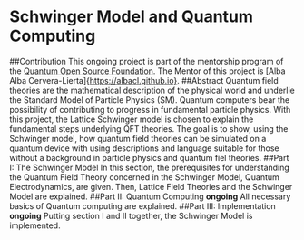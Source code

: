 # Schwinger Model and Quantum Computing
##Contribution
This ongoing project is part of the mentorship program of the [Quantum Open Source Foundation](https://qosf.org/).
The Mentor of this project is [Alba Alba Cervera-Lierta]{https://albacl.github.io}.
##Abstract
Quantum field theories are the mathematical description of the physical world and underlie the Standard Model of Particle Physics (SM). Quantum computers bear the possibility of contributing to progress in fundamental particle physics. With this project, the Lattice Schwinger model is chosen to explain the fundamental steps underlying QFT theories. The goal is to show, using the Schwinger model, how quantum field theories can be simulated on a quantum device with using descriptions and language suitable for those without a background in particle physics and quantum fiel theories.
##Part I: The Schwinger Model
In this section, the prerequisites for understanding the Quantum Field Theory concerned in the Schwinger Model, Quantum Electrodynamics, are given. Then, Lattice Field Theories and the Schwinger Model are explained.
##Part II: Quantum Computing 
**ongoing** All necessary basics of Quantum computing are explained.
##Part III: Implementation
**ongoing** Putting section I and II together, the Schwinger Model is implemented.
